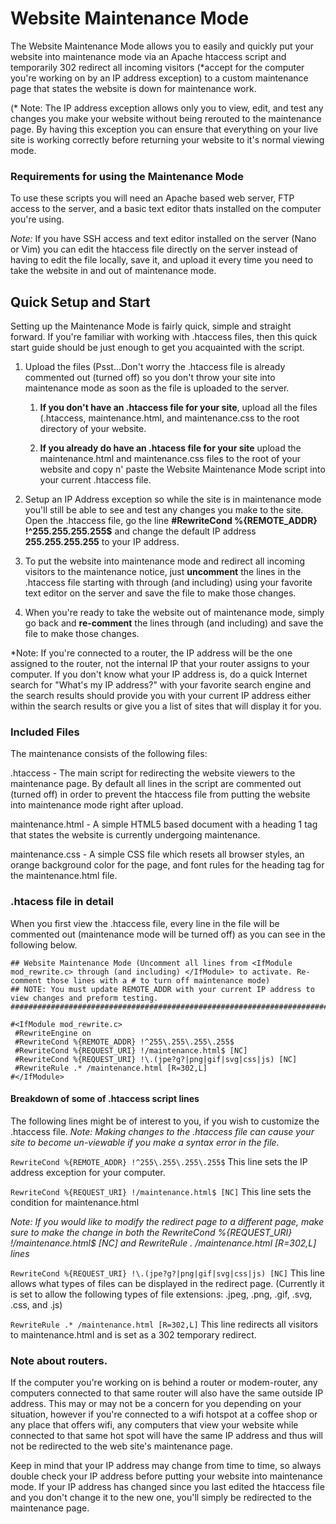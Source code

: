 # Website Maintenance Mode


The Website Maintenance Mode allows you to easily and quickly put your website into maintenance mode via an Apache htaccess script and temporarily 302 redirect all incoming visitors (*accept for the computer you're working on by an IP address exception) to a custom maintenance page that states the website is down for maintenance work.

(* Note: The IP address exception allows only you to view, edit, and test any changes you make your website without being rerouted to the maintenance page. By having this exception you can ensure that everything on your live site is working correctly before returning your website to it's normal viewing mode.

### Requirements for using the Maintenance Mode

To use these scripts you will need an Apache based web server, FTP access to the server, and a basic text editor thats installed on the computer you're using.

*Note:* If you have SSH access and text editor installed on the server (Nano or Vim) you can edit the htaccess file directly on the server instead of having to edit the file locally, save it, and upload it every time you need to take the website in and out of maintenance mode.

## Quick Setup and Start

Setting up the Maintenance Mode is fairly quick, simple and straight forward. If you're familiar with working with .htaccess files, then this quick start guide should be just enough to get you acquainted with the script. 

1. Upload the files (Psst...Don't worry the .htaccess file is already commented out (turned off) so you don't throw your site into maintenance mode as soon as the file is uploaded to the server.

	1. **If you don't have an .htaccess file for your site**, upload all the files (.htaccess, maintenance.html, and maintenance.css to the root directory of your website.

	2. **If you already do have an .htacess file for your site** upload the maintenance.html and maintenance.css files to the root of your website and copy n' paste the Website Maintenance Mode script into your current .htaccess file. 

2. Setup an IP Address exception so while the site is in maintenance mode you'll still be able to see and test any changes you make to the site. Open the .htaccess file, go the line **#RewriteCond %{REMOTE_ADDR} !^255\.255\.255\.255$** and change the default IP address **255.255.255.255** to your IP address.

3. To put the website into maintenance mode and redirect all incoming visitors to the maintenance notice, just **uncomment** the lines in the .htaccess file starting with **<IfModule mod_rewrite.c>** through (and including) **</IfModule>** using your favorite text editor on the server and save the file to make those changes. 

4. When you're ready to take the website out of maintenance mode, simply go back and **re-comment** the lines **<IfModule mod_rewrite.c>** through (and including) **</IfModule>** and save the file to make those changes.

*Note: If you're connected to a router, the IP address will be the one assigned to the router, not the internal IP that your router assigns to your computer. If you don't know what your IP address is, do a quick Internet search for "What's my IP address?" with your favorite search engine and the search results should provide you with your current IP address either within the search results or give you a list of sites that will display it for you.

### Included Files

The maintenance consists of the following files:

.htaccess - The main script for redirecting the website viewers to the maintenance page. By default all lines in the script are commented out (turned off) in order to prevent the htaccess file from putting the website into maintenance mode right after upload.

maintenance.html - A simple HTML5 based document with a heading 1 tag that states the website is currently undergoing maintenance.

maintenance.css - A simple CSS file which resets all browser styles, an orange background color for the page, and font rules for the heading tag for the maintenance.html file.

### .htacess file in detail

When you first view the .htaccess file, every line in the file will be commented out (maintenance mode will be turned off) as you can see in the following below.

```
## Website Maintenance Mode (Uncomment all lines from <IfModule mod_rewrite.c> through (and including) </IfModule> to activate. Re-comment those lines with a # to turn off maintenance mode)
## NOTE: You must update REMOTE_ADDR with your current IP address to view changes and preform testing.
############################################################################################################################################

#<IfModule mod_rewrite.c>
 #RewriteEngine on 
 #RewriteCond %{REMOTE_ADDR} !^255\.255\.255\.255$
 #RewriteCond %{REQUEST_URI} !/maintenance.html$ [NC]
 #RewriteCond %{REQUEST_URI} !\.(jpe?g?|png|gif|svg|css|js) [NC]
 #RewriteRule .* /maintenance.html [R=302,L]
#</IfModule>
```
#### Breakdown of some of .htaccess script lines

The following lines might be of interest to you, if you wish to customize the .htaccess file. *Note: Making changes to the .htaccess file can cause your site to become un-viewable if you make a syntax error in the file.*

`RewriteCond %{REMOTE_ADDR} !^255\.255\.255\.255$` This line sets the IP address exception for your computer.

`RewriteCond %{REQUEST_URI} !/maintenance.html$ [NC]` This line sets the condition for maintenance.html

*Note: If you would like to modify the redirect page to a different page, make sure to make the change in both the RewriteCond %{REQUEST_URI} !/maintenance.html$ [NC] and RewriteRule .* */maintenance.html [R=302,L] lines*

`RewriteCond %{REQUEST_URI} !\.(jpe?g?|png|gif|svg|css|js) [NC]` This line allows what types of files can be displayed in the redirect page. (Currently it is set to allow the following types of file extensions: .jpeg, .png, .gif, .svg, .css, and .js)

`RewriteRule .* /maintenance.html [R=302,L]` This line redirects all visitors to maintenance.html and is set as a 302 temporary redirect.

### Note about routers.

If the computer you're working on is behind a router or modem-router, any computers connected to that same router will also have the same outside IP address. This may or may not be a concern for you depending on your situation, however if you're connected to a wifi hotspot at a coffee shop or any place that offers wifi, any computers that view your website while connected to that same hot spot will have the same IP address and thus will not be redirected to the web site's maintenance page.

Keep in mind that your IP address may change from time to time, so always double check your IP address before putting your website into maintenance mode. If your IP address has changed since you last edited the htaccess file and you don't change it to the new one, you'll simply be redirected to the maintenance page.
